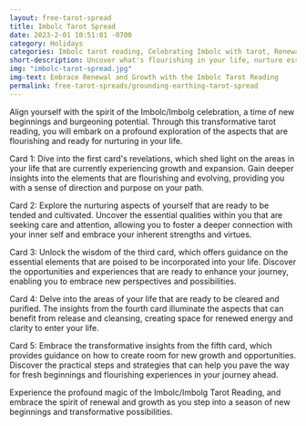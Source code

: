 ```yaml
---
layout: free-tarot-spread
title: Imbolc Tarot Spread
date: 2023-2-01 10:51:01 -0700
category: Holidays
categories: Imbolc tarot reading, Celebrating Imbolc with tarot, Renewal and growth tarot spread, Nurturing the self with tarot, Embracing new beginnings with tarot, Purification and clarity through tarot, Tarot insights for Imbolc, Imbolc tarot divination, Cleansing and renewal in tarot, Creating space for growth with tarot, Tarot guidance for new opportunities, Embracing the spirit of Imbolc with tarot, Tarot spreads for Imbolc celebration, Harnessing Imbolc energy with tarot, Tarot guidance for personal growth during Imbolc
short-description: Uncover what's flourishing in your life, nurture essential aspects of your being, and learn how to make room for new growth and opportunities, all within the sacred context of the Imbolc celebration.
img: "imbolc-tarot-spread.jpg"
img-text: Embrace Renewal and Growth with the Imbolc Tarot Reading
permalink: free-tarot-spreads/grounding-earthing-tarot-spread
---
```

Align yourself with the spirit of the Imbolc/Imbolg celebration, a time of new beginnings and burgeoning potential. Through this transformative tarot reading, you will embark on a profound exploration of the aspects that are flourishing and ready for nurturing in your life.

Card 1: Dive into the first card's revelations, which shed light on the areas in your life that are currently experiencing growth and expansion. Gain deeper insights into the elements that are flourishing and evolving, providing you with a sense of direction and purpose on your path.

Card 2: Explore the nurturing aspects of yourself that are ready to be tended and cultivated. Uncover the essential qualities within you that are seeking care and attention, allowing you to foster a deeper connection with your inner self and embrace your inherent strengths and virtues.

Card 3: Unlock the wisdom of the third card, which offers guidance on the essential elements that are poised to be incorporated into your life. Discover the opportunities and experiences that are ready to enhance your journey, enabling you to embrace new perspectives and possibilities.

Card 4: Delve into the areas of your life that are ready to be cleared and purified. The insights from the fourth card illuminate the aspects that can benefit from release and cleansing, creating space for renewed energy and clarity to enter your life.

Card 5: Embrace the transformative insights from the fifth card, which provides guidance on how to create room for new growth and opportunities. Discover the practical steps and strategies that can help you pave the way for fresh beginnings and flourishing experiences in your journey ahead.

Experience the profound magic of the Imbolc/Imbolg Tarot Reading, and embrace the spirit of renewal and growth as you step into a season of new beginnings and transformative possibilities.